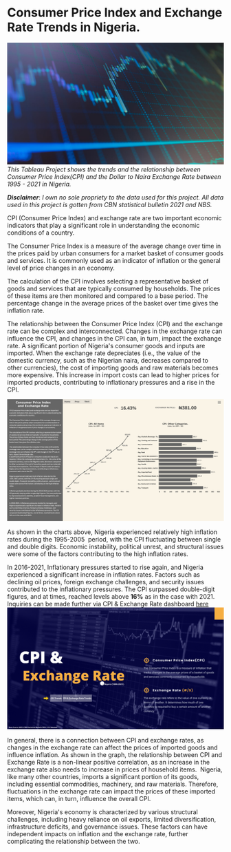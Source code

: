 # Consumer Price Index and Exchange Rate Trends in Nigeria.

![trends](Forex_Trend.jpg)
_This Tableau Project shows the trends and the relationship between Consumer Price Index(CPI) and the  Dollar to Naira Exchange Rate between 1995 - 2021 in Nigeria._

**_Disclaimer_**: _I own no sole propriety to the data used for this project. All data used in this project is gotten from CBN statistical bulletin 2021 and NBS._

CPI (Consumer Price Index) and exchange rate are two important economic indicators that play a significant role in understanding the economic conditions of a country.

The Consumer Price Index is a measure of the average change over time in the prices paid by urban consumers for a market basket of consumer goods and services. It is commonly used as an indicator of inflation or the general level of price changes in an economy.

The calculation of the CPI involves selecting a representative basket of goods and services that are typically consumed by households. The prices of these items are then monitored and compared to a base period. The percentage change in the average prices of the basket over time gives the inflation rate.


The relationship between the Consumer Price Index (CPI) and the exchange rate can be complex and interconnected. Changes in the exchange rate can influence the CPI, and changes in the CPI can, in turn, impact the exchange rate. 
A significant portion of Nigeria's consumer goods and inputs are imported. When the exchange rate depreciates (i.e., the value of the domestic currency, such as the Nigerian naira, decreases compared to other currencies), the cost of importing goods and raw materials becomes more expensive. This increase in import costs can lead to higher prices for imported products, contributing to inflationary pressures and a rise in the CPI.

![CPI Trends](CPI_Trends.png) 

As shown in the charts above, Nigeria experienced relatively high inflation rates during the 1995-2005  period, with the CPI fluctuating between single and double digits. Economic instability, political unrest, and structural issues were some of the factors contributing to the high inflation rates.

In 2016-2021, Inflationary pressures started to rise again, and Nigeria experienced a significant increase in inflation rates. Factors such as declining oil prices, foreign exchange challenges, and security issues contributed to the inflationary pressures. The CPI surpassed double-digit figures, and at times, reached levels above **16%** as in the case with 2021. Inquiries can be made further via CPI & Exchange Rate dashboard [here](https://tabsoft.co/3D89lPj)
![](Home.png)



In general, there is a connection between CPI and exchange rates, as changes in the exchange rate can affect the prices of imported goods and influence inflation. As shown in the graph, the relationship between CPI and Exchange Rate is a non-linear positive correlation, as an increase in the exchange rate also needs to increase in prices of household items.  Nigeria, like many other countries, imports a significant portion of its goods, including essential commodities, machinery, and raw materials. Therefore, fluctuations in the exchange rate can impact the prices of these imported items, which can, in turn, influence the overall CPI.

Moreover, Nigeria's economy is characterized by various structural challenges, including heavy reliance on oil exports, limited diversification, infrastructure deficits, and governance issues. These factors can have independent impacts on inflation and the exchange rate, further complicating the relationship between the two.

